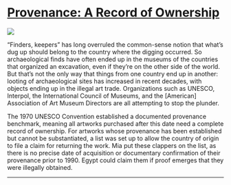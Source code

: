 # [Provenance: A Record of Ownership](http://artstories.artsmia.org/#/stories/336)

![](http://cdn.dx.artsmia.org/thumbs/tn_mia_5036291.jpg)

“Finders, keepers” has long overruled the common-sense notion that what’s dug up should belong to the country where the digging occurred. So archaeological finds have often ended up in the museums of the countries that organized an excavation, even if they’re on the other side of the world. But that’s not the only way that things from one country end up in another: looting of archaeological sites has increased in recent decades, with objects ending up in the illegal art trade. Organizations such as UNESCO, Interpol, the International Council of Museums, and the [American] Association of Art Museum Directors are all attempting to stop the plunder.

The 1970 UNESCO Convention established a documented provenance benchmark, meaning all artworks purchased after this date need a complete record of ownership. For artworks whose provenance has been established but cannot be substantiated, a list was set up to allow the country of origin to file a claim for returning the work. Mia put these clappers on the list, as there is no precise date of acquisition or documentary confirmation of their provenance prior to 1990. Egypt could claim them if proof emerges that they were illegally obtained.

---
